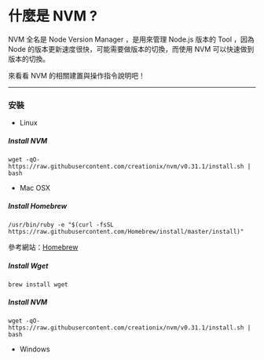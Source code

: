 什麼是 NVM ?
============

NVM 全名是 Node Version Manager ，是用來管理 Node.js 版本的 Tool ，因為 Node 的版本更新速度很快，可能需要做版本的切換，而使用 NVM 可以快速做到版本的切換。

來看看 NVM 的相關建置與操作指令說明吧！


--------

### 安裝

- Linux

##### Install NVM
```
wget -qO- https://raw.githubusercontent.com/creationix/nvm/v0.31.1/install.sh | bash
```

- Mac OSX

##### Install Homebrew
```
/usr/bin/ruby -e "$(curl -fsSL https://raw.githubusercontent.com/Homebrew/install/master/install)"
```

參考網站：[Homebrew](http://brew.sh/)

##### Install Wget
```
brew install wget
```

##### Install NVM
```
wget -qO- https://raw.githubusercontent.com/creationix/nvm/v0.31.1/install.sh | bash
```

- Windows
